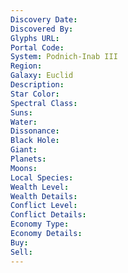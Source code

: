 ```yaml
---
Discovery Date:
Discovered By:
Glyphs URL:
Portal Code:
System: Podnich-Inab III
Region:
Galaxy: Euclid
Description:
Star Color:
Spectral Class:
Suns:
Water:
Dissonance:
Black Hole:
Giant:
Planets:
Moons:
Local Species:
Wealth Level:
Wealth Details:
Conflict Level:
Conflict Details:
Economy Type:
Economy Details:
Buy:
Sell:
---
```

